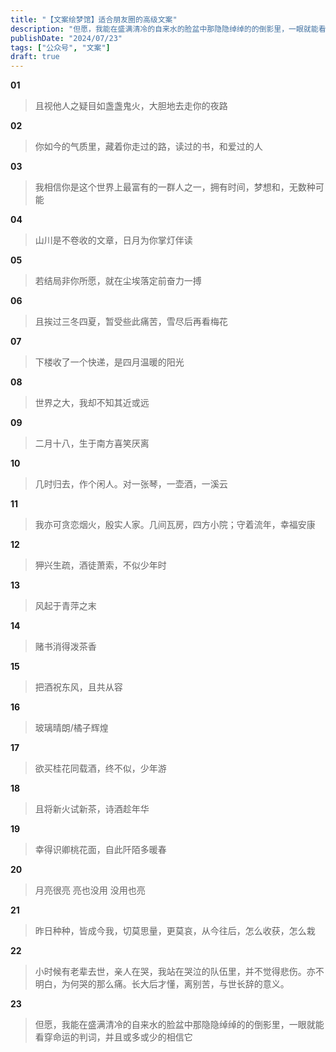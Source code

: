 ```yaml
---
title: "【文案绘梦馆】适合朋友圈的高级文案"
description: "但愿，我能在盛满清冷的自来水的脸盆中那隐隐绰绰的的倒影里，一眼就能看穿命运的判词，并且或多或少的相信它"
publishDate: "2024/07/23"
tags: ["公众号", "文案"]
draft: true
---
```





**01**

> 且视他人之疑目如盏盏鬼火，大胆地去走你的夜路



**02**

> 你如今的气质里，藏着你走过的路，读过的书，和爱过的人



**03**

> 我相信你是这个世界上最富有的一群人之一，拥有时间，梦想和，无数种可能



**04**

> 山川是不卷收的文章，日月为你掌灯伴读



**05**

> 若结局非你所愿，就在尘埃落定前奋力一搏



**06**

> 且挨过三冬四夏，暂受些此痛苦，雪尽后再看梅花



**07**

> 下楼收了一个快递，是四月温暖的阳光



**08**

> 世界之大，我却不知其近或远



**09**

> 二月十八，生于南方喜笑厌离



**10**

> 几时归去，作个闲人。对一张琴，一壶酒，一溪云



**11**

> 我亦可贪恋烟火，殷实人家。几间瓦房，四方小院；守着流年，幸福安康



**12**

>狎兴生疏，酒徒萧索，不似少年时



**13**

> 风起于青萍之末 



**14**

>赌书消得泼茶香



**15**

> 把酒祝东风，且共从容



**16**

> 玻璃晴朗/橘子辉煌



**17**

> 欲买桂花同载酒，终不似，少年游



**18**

>且将新火试新茶，诗酒趁年华



**19**

>幸得识卿桃花面，自此阡陌多暖春



**20**

> 月亮很亮 亮也没用 没用也亮



**21**

> 昨日种种，皆成今我，切莫思量，更莫哀，从今往后，怎么收获，怎么栽



**22**

> 小时候有老辈去世，亲人在哭，我站在哭泣的队伍里，并不觉得悲伤。亦不明白，为何哭的那么痛。长大后才懂，离别苦，与世长辞的意义。



**23**

>但愿，我能在盛满清冷的自来水的脸盆中那隐隐绰绰的的倒影里，一眼就能看穿命运的判词，并且或多或少的相信它
